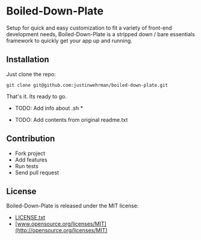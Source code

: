 Boiled-Down-Plate
=================
Setup for quick and easy customization to fit a variety of front-end development needs, Boiled-Down-Plate is a stripped down / bare essentials framework to quickly get your app up and running.

Installation
------------

Just clone the repo:

    git clone git@github.com:justinwehrman/boiled-down-plate.git

That's it. Its ready to go.

* TODO: Add info about .sh *

* TODO: Add contents from original readme.txt

Contribution
------------
- Fork project
- Add features
- Run tests
- Send pull request

License
-------
Boiled-Down-Plate is released under the MIT license:

- [LICENSE.txt](https://github.com/justinwehrman/boiled-down-plate/blob/master/LICENSE.txt)
- [www.opensource.org/licenses/MIT](http://opensource.org/licenses/MIT)